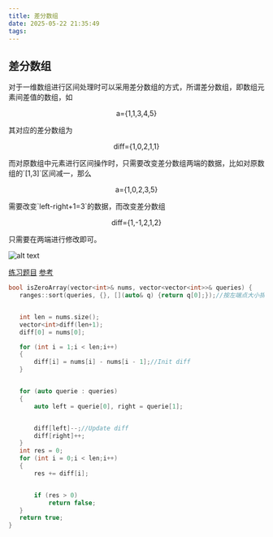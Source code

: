 ```yaml
---
title: 差分数组
date: 2025-05-22 21:35:49
tags:
---
```

## 差分数组
对于一维数组进行区间处理时可以采用差分数组的方式，所谓差分数组，即数组元素间差值的数组，如
<p align="center">a={1,1,3,4,5}</p>
 其对应的差分数组为 
 <p align="center">diff={1,0,2,1,1}</p>
 而对原数组中元素进行区间操作时，只需要改变差分数组两端的数据，比如对原数组的`[1,3]`区间减一，那么
  <p align="center">a={1,0,2,3,5}</p>
 需要改变`left-right+1=3`的数据，而改变差分数组
 <p align="center">diff={1,-1,2,1,2}</p>
 只需要在两端进行修改即可。

 ![alt text](image.png)

 [练习题目](https://leetcode.cn/problems/zero-array-transformation-i/submissions/631763536/)
 [参考](https://leetcode.cn/problems/car-pooling/solutions/2550264/suan-fa-xiao-ke-tang-chai-fen-shu-zu-fu-9d4ra/)

 ```c++
bool isZeroArray(vector<int>& nums, vector<vector<int>>& queries) {
    ranges::sort(queries, {}, [](auto& q) {return q[0];});//按左端点大小排序区间


    int len = nums.size();
    vector<int>diff(len+1);
    diff[0] = nums[0];

    for (int i = 1;i < len;i++)
    {
        diff[i] = nums[i] - nums[i - 1];//Init diff
    }


    for (auto querie : queries)
    {
        auto left = querie[0], right = querie[1];


        diff[left]--;//Update diff
        diff[right]++;
    }
    int res = 0;
    for (int i = 0;i < len;i++)
    {
        res += diff[i];


        if (res > 0)
            return false;
    }
    return true;
}

 ```